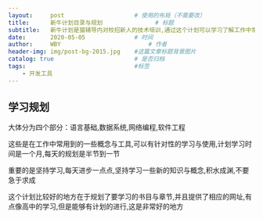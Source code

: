 ```yaml
---
layout:     post   				    # 使用的布局（不需要改）
title:      新牛计划目录与规划 				# 标题 
subtitle:   新牛计划是猿辅导内对校招新人的技术培训,通过这个计划可以学习了解工作中常用的工具与原理,用一个月的时间实现 #副标题
date:       2020-05-05 				# 时间
author:     WBY 						# 作者
header-img: img/post-bg-2015.jpg 	#这篇文章标题背景图片
catalog: true 						# 是否归档
tags:								#标签
    - 开发工具
---
```

## 学习规划
大体分为四个部分：语言基础,数据系统,网络编程,软件工程
 
这些是在工作中常用到的一些概念与工具,可以有针对性的学习与使用,计划学习时间是一个月,每天的规划是半节到一节

重要的是坚持学习,每天进步一点点,坚持学习一些新的知识与概念,积水成渊,不要急于求成

这个计划比较好的地方在于规划了要学习的书目与章节,并且提供了相应的网址,有点像高中的学习,但是能够有计划的进行,这是非常好的地方
